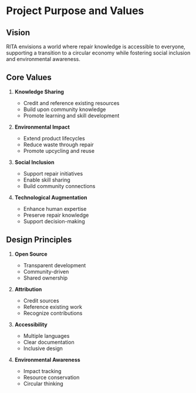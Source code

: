 # Project Purpose and Values

## Vision

RITA envisions a world where repair knowledge is accessible to everyone, supporting a transition to a circular economy while fostering social inclusion and environmental awareness.

## Core Values

1. **Knowledge Sharing**
   - Credit and reference existing resources
   - Build upon community knowledge
   - Promote learning and skill development

2. **Environmental Impact**
   - Extend product lifecycles
   - Reduce waste through repair
   - Promote upcycling and reuse

3. **Social Inclusion**
   - Support repair initiatives
   - Enable skill sharing
   - Build community connections

4. **Technological Augmentation**
   - Enhance human expertise
   - Preserve repair knowledge
   - Support decision-making

## Design Principles

1. **Open Source**
   - Transparent development
   - Community-driven
   - Shared ownership

2. **Attribution**
   - Credit sources
   - Reference existing work
   - Recognize contributions

3. **Accessibility**
   - Multiple languages
   - Clear documentation
   - Inclusive design

4. **Environmental Awareness**
   - Impact tracking
   - Resource conservation
   - Circular thinking